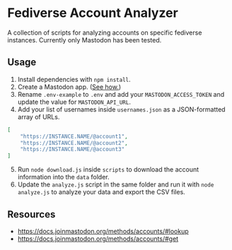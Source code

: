 # Fediverse Account Analyzer

A collection of scripts for analyzing accounts on specific fediverse instances. Currently only Mastodon has been tested.

## Usage

1. Install dependencies with `npm install`.
2. Create a Mastodon app. ([See how.](https://botwiki.org/resource/tutorial/how-to-make-a-mastodon-botsin-space-app-bot/))
3. Rename `.env-example` to `.env` and add your `MASTODON_ACCESS_TOKEN` and update the value for `MASTODON_API_URL`.
4. Add your list of usernames inside `usernames.json` as a JSON-formatted array of URLs.

```json
[
    "https://INSTANCE.NAME/@account1",
    "https://INSTANCE.NAME/@account2",
    "https://INSTANCE.NAME/@account3"
]
```

5. Run `node download.js` inside `scripts` to download the account information into the `data` folder.
6. Update the `analyze.js` script in the same folder and run it with `node analyze.js` to analyze your data and export the CSV files. 

## Resources

- https://docs.joinmastodon.org/methods/accounts/#lookup
- https://docs.joinmastodon.org/methods/accounts/#get
